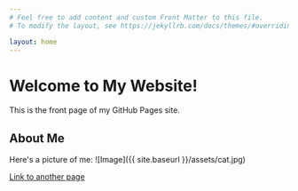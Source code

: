 ```yaml
---
# Feel free to add content and custom Front Matter to this file.
# To modify the layout, see https://jekyllrb.com/docs/themes/#overriding-theme-defaults

layout: home
---
```

# Welcome to My Website!

This is the front page of my GitHub Pages site.

## About Me

Here's a picture of me:
![Image]({{ site.baseurl }}/assets/cat.jpg)


[Link to another page](another-page.html)
